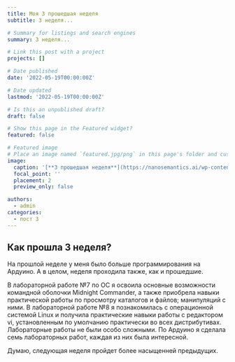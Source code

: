```yaml
---
title: Моя 3 прошедшая неделя
subtitle: 3 неделя...

# Summary for listings and search engines
summary: 3 неделя...

# Link this post with a project
projects: []

# Date published
date: '2022-05-19T00:00:00Z'

# Date updated
lastmod: '2022-05-19T00:00:00Z'

# Is this an unpublished draft?
draft: false

# Show this page in the Featured widget?
featured: false

# Featured image
# Place an image named `featured.jpg/png` in this page's folder and customize its options here.
image:
  caption: '[**3 прошедшая неделя**](https://nanosemantics.ai/wp-content/uploads/2019/12/%D0%9F%D1%80%D0%BE%D0%B3%D1%80%D0%B0%D0%BC%D0%BC%D0%B8%D1%80%D0%BE%D0%B2%D0%B0%D0%BD%D0%B8%D0%B5-%D0%B4%D0%BB%D1%8F-%D0%B4%D0%B5%D1%82%D0%B5%D0%B9-768x512.jpg)'
  focal_point: ''
  placement: 2
  preview_only: false

authors:
  - admin
categories:
  - пост 3 
---
```


## Как прошла 3 неделя?

На прошлой неделе у меня было больше программирования на Ардуино. А в целом, неделя проходила также, как и прошедшие. 

В лабораторной работе №7 по ОС я освоила основные возможности командной оболочки Midnight Commander, а также приобрела навыки практической работы по просмотру каталогов и файлов; манипуляций с ними. В лабораторной работе №8 я познакомилась с операционной системой Linux и получила практические навыки работы с редактором vi, установленным по умолчанию практически во всех дистрибутивах. Лабораторные работы не были особо сложными.  По Ардуино я сделала семь лабораторных работ, каждая из них была интересной.

Думаю, следующая неделя пройдет более насыщенней предыдущих.
